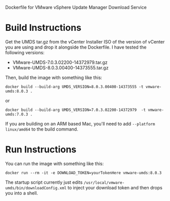 Dockerfile for VMware vSphere Update Manager Download Service

# Build Instructions
Get the UMDS tar.gz from the vCenter Installer ISO of the version of vCenter you are using and
drop it alongside the Dockerfile. I have tested the following versions:
* VMware-UMDS-7.0.3.02200-14372979.tar.gz
* VMware-UMDS-8.0.3.00400-14373555.tar.gz

Then, build the image with something like this:
```
docker build --build-arg UMDS_VERSION=8.0.3.00400-14373555 -t vmware-umds:8.0.3 .
```
or
```
docker build --build-arg UMDS_VERSION=7.0.3.02200-14372979  -t vmware-umds:7.0.3 .
```

If you are building on an ARM based Mac, you'll need to add `--platform linux/amd64` to the build command.

# Run Instructions

You can run the image with something like this:
```
docker run --rm -it -e DOWNLOAD_TOKEN=yourTokenHere vmware-umds:8.0.3
```
The startup script currently just edits `/usr/local/vmware-umds/bin/downloadConfig.xml` to inject your download token and then drops you into a shell.
